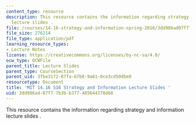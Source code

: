 ```yaml
---
content_type: resource
description: This resource contains the information regarding strategy and information
  lecture slides .
file: /courses/14-16-strategy-and-information-spring-2016/3dd986ad07f77b3bb377485644378d68_MIT14_16S16_strategy.pdf
file_size: 276214
file_type: application/pdf
learning_resource_types:
- Lecture Notes
license: https://creativecommons.org/licenses/by-nc-sa/4.0/
ocw_type: OCWFile
parent_title: Lecture Slides
parent_type: CourseSection
parent_uid: 3fbe3172-87fa-67b8-9a61-0ce3cd50dbe0
resourcetype: Document
title: 'MIT 14.16 S16 Strategy and Information Lecture Slides '
uid: 3dd986ad-07f7-7b3b-b377-485644378d68
---
```

This resource contains the information regarding strategy and information lecture slides .